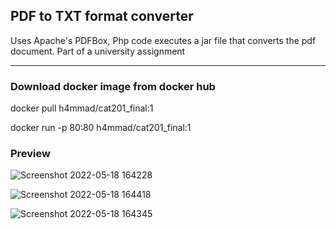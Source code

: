 ## PDF to TXT format converter

Uses Apache's PDFBox, Php code executes a jar file that converts the pdf document.
Part of a university assignment

---

### Download docker image from docker hub

docker pull h4mmad/cat201_final:1

docker run -p 80:80 h4mmad/cat201_final:1


### Preview


![Screenshot 2022-05-18 164228](https://user-images.githubusercontent.com/55020862/169061278-9f188edc-4df4-4cf0-9edd-e97d30d03ab6.png)



![Screenshot 2022-05-18 164418](https://user-images.githubusercontent.com/55020862/169060552-b7eddf39-ecaf-4cd2-91ed-c4cb2f44ff6c.png)


![Screenshot 2022-05-18 164345](https://user-images.githubusercontent.com/55020862/169061144-707a284e-86c3-4551-a12f-cdeba6c0e37a.png)
